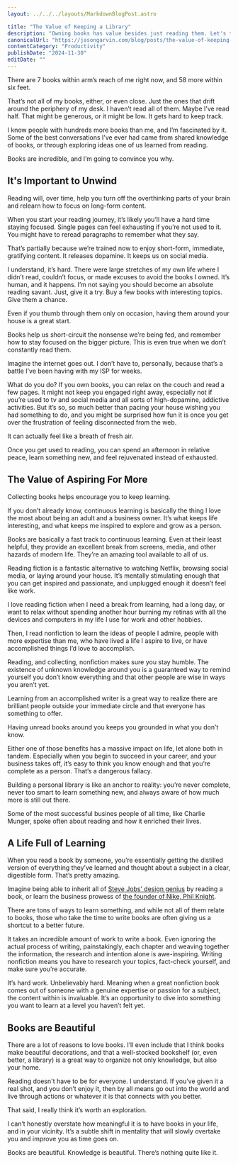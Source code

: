 ```yaml
---
layout: ../../../layouts/MarkdownBlogPost.astro

title: "The Value of Keeping a Library"
description: "Owning books has value besides just reading them. Let's talk about the importance of keeping a library around you, even if you don't get to all of it."
canonicalUrl: "https://jasongarvin.com/blog/posts/the-value-of-keeping-a-library"
contentCategory: "Productivity"
publishDate: "2024-11-30"
editDate: ""
---
```


There are 7 books within arm’s reach of me right now, and 58 more within six feet.

That’s not all of my books, either, or even close. Just the ones that drift around the periphery of my desk. I haven’t read all of them. Maybe I’ve read half. That might be generous, or it might be low. It gets hard to keep track.

I know people with hundreds more books than me, and I’m fascinated by it. Some of the best conversations I’ve ever had came from shared knowledge of books, or through exploring ideas one of us learned from reading.

Books are incredible, and I’m going to convince you why.

## It's Important to Unwind

Reading will, over time, help you turn off the overthinking parts of your brain and relearn how to focus on long-form content.

When you start your reading journey, it’s likely you’ll have a hard time staying focused. Single pages can feel exhausting if you’re not used to it. You might have to reread paragraphs to remember what they say.

That’s partially because we’re trained now to enjoy short-form, immediate, gratifying content. It releases dopamine. It keeps us on social media.

I understand, it’s hard. There were large stretches of my own life where I didn’t read, couldn’t focus, or made excuses to avoid the books I owned. It’s human, and it happens. I’m not saying you should become an absolute reading savant. Just, give it a try. Buy a few books with interesting topics. Give them a chance.

Even if you thumb through them only on occasion, having them around your house is a great start.

Books help us short-circuit the nonsense we’re being fed, and remember how to stay focused on the bigger picture. This is even true when we don’t constantly read them.

Imagine the internet goes out. I don’t have to, personally, because that’s a battle I’ve been having with my ISP for weeks.

What do you do? If you own books, you can relax on the couch and read a few pages. It might not keep you engaged right away, especially not if you’re used to tv and social media and all sorts of high-dopamine, addictive activities. But it’s so, so much better than pacing your house wishing you had something to do, and you might be surprised how fun it is once you get over the frustration of feeling disconnected from the web.

It can actually feel like a breath of fresh air.

Once you get used to reading, you can spend an afternoon in relative peace, learn something new, and feel rejuvenated instead of exhausted.

## The Value of Aspiring For More

Collecting books helps encourage you to keep learning.

If you don’t already know, continuous learning is basically the thing I love the most about being an adult and a business owner. It’s what keeps life interesting, and what keeps me inspired to explore and grow as a person.

Books are basically a fast track to continuous learning. Even at their least helpful, they provide an excellent break from screens, media, and other hazards of modern life. They’re an amazing tool available to all of us.

Reading fiction is a fantastic alternative to watching Netflix, browsing social media, or laying around your house. It’s mentally stimulating enough that you can get inspired and passionate, and unplugged enough it doesn’t feel like work.

I love reading fiction when I need a break from learning, had a long day, or want to relax without spending another hour burning my retinas with all the devices and computers in my life I use for work and other hobbies.

Then, I read nonfiction to learn the ideas of people I admire, people with more expertise than me, who have lived a life I aspire to live, or have accomplished things I’d love to accomplish.

Reading, and collecting, nonfiction makes sure you stay humble. The existence of unknown knowledge around you is a guaranteed way to remind yourself you don’t know everything and that other people are wise in ways you aren’t yet.

Learning from an accomplished writer is a great way to realize there are brilliant people outside your immediate circle and that everyone has something to offer.

Having unread books around you keeps you grounded in what you don’t know.

Either one of those benefits has a massive impact on life, let alone both in tandem. Especially when you begin to succeed in your career, and your business takes off, it’s easy to think you know enough and that you’re complete as a person. That’s a dangerous fallacy.

Building a personal library is like an anchor to reality: you’re never complete, never too smart to learn something new, and always aware of how much more is still out there.

Some of the most successful busines people of all time, like Charlie Munger, spoke often about reading and how it enriched their lives.

## A Life Full of Learning

When you read a book by someone, you’re essentially getting the distilled version of everything they’ve learned and thought about a subject in a clear, digestible form. That’s pretty amazing.

Imagine being able to inherit all of [Steve Jobs’ design genius](https://www.goodreads.com/book/show/11084145-steve-jobs) by reading a book, or learn the business prowess of [the founder of Nike, Phil Knight](https://www.goodreads.com/book/show/27220736-shoe-dog).

There are tons of ways to learn something, and while not all of them relate to books, those who take the time to write books are often giving us a shortcut to a better future.

It takes an incredible amount of work to write a book. Even ignoring the actual process of writing, painstakingly, each chapter and weaving together the information, the research and intention alone is awe-inspiring. Writing nonfiction means you have to research your topics, fact-check yourself, and make sure you’re accurate.

It’s hard work. Unbelievably hard. Meaning when a great nonfiction book comes out of someone with a genuine expertise or passion for a subject, the content within is invaluable. It’s an opportunity to dive into something you want to learn at a level you haven’t felt yet.

## Books are Beautiful

There are a lot of reasons to love books. I’ll even include that I think books make beautiful decorations, and that a well-stocked bookshelf (or, even better, a library) is a great way to organize not only knowledge, but also your home.

Reading doesn't have to be for everyone. I understand. If you’ve given it a real shot, and you don’t enjoy it, then by all means go out into the world and live through actions or whatever it is that connects with you better.

That said, I really think it’s worth an exploration.

I can’t honestly overstate how meaningful it is to have books in your life, and in your vicinity. It’s a subtle shift in mentality that will slowly overtake you and improve you as time goes on.

Books are beautiful. Knowledge is beautiful. There’s nothing quite like it.
